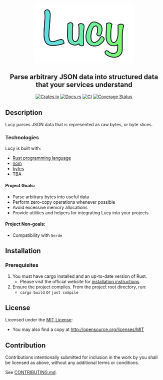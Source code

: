 <div align="center">
    <img src="assets/logo.svg" width="320" alt="Lucy logo" />
    <h2 align="center">  
        Parse arbitrary JSON data into structured data that your services understand
    </h2>

[![Crates.io](https://img.shields.io/crates/v/lucy.svg)](https://crates.io/crates/lucy)
[![Docs.rs](https://docs.rs/lucy/badge.svg)](https://docs.rs/lucy)
[![CI](https://github.com/dark-fusion/lucy/workflows/CI/badge.svg)](https://github.com/dark-fusion/lucy/actions)
[![Coverage Status](https://coveralls.io/repos/github/dark-fusion/lucy/badge.svg?branch=main)](https://coveralls.io/github/dark-fusion/lucy?branch=main)

</div>

## Description

Lucy parses JSON data that is represented as raw bytes, or byte slices.

### Technologies

Lucy is built with:

- [Rust programming language](https://rust-lang.org/)
- [nom](https://github.com/Geal/nom)
- [bytes](https://github.com/tokio-rs/bytes)
- TBA

#### Project Goals:

- Parse arbitrary bytes into useful data
- Perform zero-copy operations whenever possible
- Avoid excessive memory allocations
- Provide utilities and helpers for integrating Lucy into your projects

#### Project Non-goals:

- Compatibility with `Serde`

## Installation

### Prerequisites

1. You must have cargo installed and an up-to-date version of Rust.
    - Please visit the official website
      for [installation instructions](https://www.rust-lang.org/tools/install).
2. Ensure the project compiles. From the project root directory, run:
    - `cargo build` or `just compile`

## License

Licensed under the [MIT License](LICENSE):

- You may also find a copy at http://opensource.org/licenses/MIT

## Contribution

Contributions intentionally submitted for inclusion in the work by you shall be licensed as above,
without any additional terms or conditions.

See [CONTRIBUTING.md](CONTRIBUTING.md).
